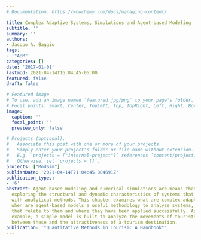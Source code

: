 ```yaml
---
# Documentation: https://wowchemy.com/docs/managing-content/

title: Complex Adaptive Systems, Simulations and Agent-based Modeling
subtitle: ''
summary: ''
authors:
- Jacopo A. Baggio
tags:
- '"ABM"'
categories: []
date: '2017-01-01'
lastmod: 2021-04-14T16:04:45-05:00
featured: false
draft: false

# Featured image
# To use, add an image named `featured.jpg/png` to your page's folder.
# Focal points: Smart, Center, TopLeft, Top, TopRight, Left, Right, BottomLeft, Bottom, BottomRight.
image:
  caption: ''
  focal_point: ''
  preview_only: false

# Projects (optional).
#   Associate this post with one or more of your projects.
#   Simply enter your project's folder or file name without extension.
#   E.g. `projects = ["internal-project"]` references `content/project/deep-learning/index.md`.
#   Otherwise, set `projects = []`.
projects: ["ModSim"]
publishDate: '2021-04-14T21:04:45.804691Z'
publication_types:
- '6'
abstract: Agent-based modeling and numerical simulations are means that facilitate
  exploring the structural and dynamic characteristics of systems that may prove intractable
  with analytical methods. This chapter examines what are complex adaptive systems,
  when are agent-based models a useful methodology to analyze systems, what are issues
  that relate to them and where they have been applied successfully. As an application
  example, a simple model is built to analyze the movements of tourists and the relationship
  between these and the attractiveness of a tourism destination.
publication: '*Quantitative Methods in Tourism: A Handbook*'
---
```

